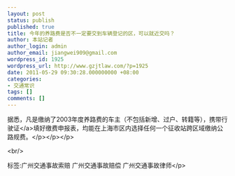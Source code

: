 ```yaml
---
layout: post
status: publish
published: true
title: 今年的养路费是否不一定要交到车辆登记的区，可以就近交吗？
author: 本站记者
author_login: admin
author_email: jiangwei909@gmail.com
wordpress_id: 1925
wordpress_url: http://www.gzjtlaw.com/?p=1925
date: 2011-05-29 09:30:28.000000000 +08:00
categories:
- 交通常识
tags: []
comments: []
---
```

<p>据悉，凡是缴纳了2003年度养路费的车主（不包括新增、过户、转籍等），携带<a>行驶证<&#47;a>填好缴费申报表，均能在上海市区内选择任何一个征收站跨区域缴纳公路规费。<&#47;p><&#47;p><&#47;p><br&#47;><p>标签:广州交通事故索赔 广州交通事故赔偿 广州交通事故律师<&#47;p>
